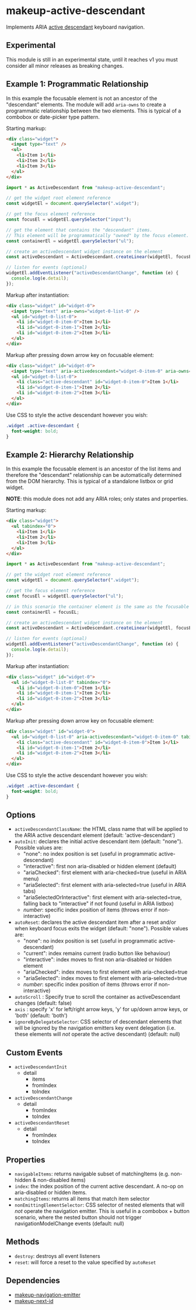 # makeup-active-descendant

Implements ARIA <a href="https://www.w3.org/WAI/GL/wiki/Using_aria-activedescendant_to_allow_changes_in_focus_within_widgets_to_be_communicated_to_Assistive_Technology">active descendant</a> keyboard navigation.

## Experimental

This module is still in an experimental state, until it reaches v1 you must consider all minor releases as breaking changes.

## Example 1: Programmatic Relationship

In this example the focusable element is not an ancestor of the "descendant" elements. The module will add `aria-owns` to create a programmatic relationship between the two elements. This is typical of a combobox or date-picker type pattern.

Starting markup:

```html
<div class="widget">
  <input type="text" />
  <ul>
    <li>Item 1</li>
    <li>Item 2</li>
    <li>Item 3</li>
  </ul>
</div>
```

```js
import * as ActiveDescendant from "makeup-active-descendant";

// get the widget root element reference
const widgetEl = document.querySelector(".widget");

// get the focus element reference
const focusEl = widgetEl.querySelector("input");

// get the element that contains the "descendant" items.
// This element will be programmatically "owned" by the focus element.
const containerEl = widgetEl.querySelector("ul");

// create an activeDescendant widget instance on the element
const activeDescendant = ActiveDescendant.createLinear(widgetEl, focusEl, containerEl, "li");

// listen for events (optional)
widgetEl.addEventListener("activeDescendantChange", function (e) {
  console.log(e.detail);
});
```

Markup after instantiation:

```html
<div class="widget" id="widget-0">
  <input type="text" aria-owns="widget-0-list-0" />
  <ul id="widget-0-list-0">
    <li id="widget-0-item-0">Item 1</li>
    <li id="widget-0-item-1">Item 2</li>
    <li id="widget-0-item-2">Item 3</li>
  </ul>
</div>
```

Markup after pressing down arrow key on focusable element:

```html
<div class="widget" id="widget-0">
  <input type="text" aria-activedescendant="widget-0-item-0" aria-owns="widget-0-list-0" />
  <ul id="widget-0-list-0">
    <li class="active-descendant" id="widget-0-item-0">Item 1</li>
    <li id="widget-0-item-1">Item 2</li>
    <li id="widget-0-item-2">Item 3</li>
  </ul>
</div>
```

Use CSS to style the active descendant however you wish:

```css
.widget .active-descendant {
  font-weight: bold;
}
```

## Example 2: Hierarchy Relationship

In this example the focusable element is an ancestor of the list items and therefore the "descendant" relationship can be automatically determined from the DOM hierarchy. This is typical of a standalone listbox or grid widget.

**NOTE**: this module does not add any ARIA roles; only states and properties.

Starting markup:

```html
<div class="widget">
  <ul tabindex="0">
    <li>Item 1</li>
    <li>Item 2</li>
    <li>Item 3</li>
  </ul>
</div>
```

```js
import * as ActiveDescendant from "makeup-active-descendant";

// get the widget root element reference
const widgetEl = document.querySelector(".widget");

// get the focus element reference
const focusEl = widgetEl.querySelector("ul");

// in this scenario the container element is the same as the focusable element
const containerEl = focusEL;

// create an activeDescendant widget instance on the element
const activeDescendant = ActiveDescendant.createLinear(widgetEl, focusEl, containerEl, "li");

// listen for events (optional)
widgetEl.addEventListener("activeDescendantChange", function (e) {
  console.log(e.detail);
});
```

Markup after instantiation:

```html
<div class="widget" id="widget-0">
  <ul id="widget-0-list-0" tabindex="0">
    <li id="widget-0-item-0">Item 1</li>
    <li id="widget-0-item-1">Item 2</li>
    <li id="widget-0-item-2">Item 3</li>
  </ul>
</div>
```

Markup after pressing down arrow key on focusable element:

```html
<div class="widget" id="widget-0">
  <ul id="widget-0-list-0" aria-activedescendant="widget-0-item-0" tabindex="0">
    <li class="active-descendant" id="widget-0-item-0">Item 1</li>
    <li id="widget-0-item-1">Item 2</li>
    <li id="widget-0-item-2">Item 3</li>
  </ul>
</div>
```

Use CSS to style the active descendant however you wish:

```css
.widget .active-descendant {
  font-weight: bold;
}
```

## Options

- `activeDescendantClassName`: the HTML class name that will be applied to the ARIA active descendant element (default: 'active-descendant')
- `autoInit`: declares the initial active descendant item (default: "none"). Possible values are:
  - "none": no index position is set (useful in programmatic active-descendant)
  - "interactive": first non aria-disabled or hidden element (default)
  - "ariaChecked": first element with aria-checked=true (useful in ARIA menu)
  - "ariaSelected": first element with aria-selected=true (useful in ARIA tabs)
  - "ariaSelectedOrInteractive": first element with aria-selected=true, falling back to "interactive" if not found (useful in ARIA listbox)
  - _number_: specific index position of items (throws error if non-interactive)
- `autoReset`: declares the active descendant item after a reset and/or when keyboard focus exits the widget (default: "none"). Possible values are:
  - "none": no index position is set (useful in programmatic active-descendant)
  - "current": index remains current (radio button like behaviour)
  - "interactive": index moves to first non aria-disabled or hidden element
  - "ariaChecked": index moves to first element with aria-checked=true
  - "ariaSelected": index moves to first element with aria-selected=true
  - _number_: specific index position of items (throws error if non-interactive)
- `autoScroll` : Specify true to scroll the container as activeDescendant changes (default: false)
- `axis` : specify 'x' for left/right arrow keys, 'y' for up/down arrow keys, or 'both' (default: 'both')
- `ignoreByDelegateSelector`: CSS selector of descendant elements that will be ignored by the navigation emitters key event delegation (i.e. these elements will _not_ operate the active descendant) (default: null)

## Custom Events

- `activeDescendantInit`
  - detail
    - items
    - fromIndex
    - toIndex
- `activeDescendantChange`
  - detail
    - fromIndex
    - toIndex
- `activeDescendantReset`
  - detail
    - fromIndex
    - toIndex

## Properties

- `navigableItems`: returns navigable subset of matchingItems (e.g. non-hidden & non-disabled items)
- `index`: the index position of the current active descendant. A no-op on aria-disabled or hidden items.
- `matchingItems`: returns all items that match item selector
- `nonEmittingElementSelector`: CSS selector of nested elements that will _not_ operate the navigation emitter. This is useful in a combobox + button scenario, where the nested button should not trigger navigationModelChange events (default: null)

## Methods

- `destroy`: destroys all event listeners
- `reset`: will force a reset to the value specified by `autoReset`

## Dependencies

- [makeup-navigation-emitter](https://github.com/makeup/makeup-js/tree/master/packages/core/makeup-navigation-emitter)
- [makeup-next-id](https://github.com/makeup/makeup-js/tree/master/packages/core/makeup-next-id)
